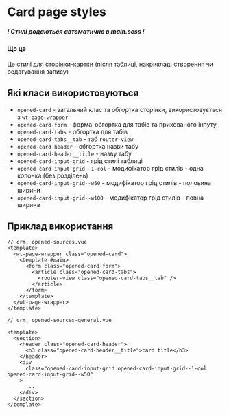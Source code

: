 # Card page styles

##### ! Стилі додаються автоматично в main.scss !

#### Що це

Це стилі для сторінки-картки (після таблиці, накриклад: створення чи редагування запису)

## Які класи використовуються

- `opened-card` - загальний клас та обгортка сторінки, використовується з `wt-page-wrapper`
- `opened-card-form` - форма-обгортка для табів та прихованого інпуту
- `opened-card-tabs` - обгортка для табів
- `opened-card-tabs__tab` - таб `router-view`
- `opened-card-header` - обгортка назви табу
- `opened-card-header__title` - назву табу
- `opened-card-input-grid` - грід стилі таблиці
- `opened-card-input-grid--1-col` - модифікатор грід стилів - одна колонка (без розділень)
- `opened-card-input-grid--w50` - модифікатор грід стилів - половина ширини
- `opened-card-input-grid--w100` - модифікатор грід стилів - повна ширина

## Приклад використання

```vue
// crm, opened-sources.vue
<template>
  <wt-page-wrapper class="opened-card">
    <template #main>
      <form class="opened-card-form">
        <article class="opened-card-tabs">
          <router-view class="opened-card-tabs__tab" />
        </article>
      </form>
    </template>
  </wt-page-wrapper>
</template>

// crm, opened-sources-general.vue

<template>
  <section>
    <header class="opened-card-header">
      <h3 class="opened-card-header__title">card title</h3>
    </header>
    <div
      class="opened-card-input-grid opened-card-input-grid--1-col opened-card-input-grid--w50"
    >
      ...
    </div>
  </section>
</template>
```
